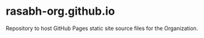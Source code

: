 # rasabh-org.github.io
Repository to host GitHub Pages static site source files for the Organization.
